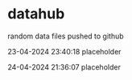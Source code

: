 # datahub
random data files pushed to github


23-04-2024 23:40:18 placeholder

24-04-2024 21:36:07 placeholder